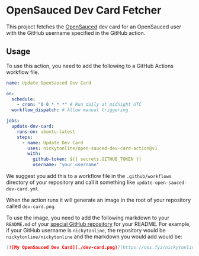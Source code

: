 # OpenSauced Dev Card Fetcher

This project fetches the [OpenSauced](https://opensauced.pizza) dev card for an OpenSauced user with the GitHub username specified in the GitHub action.

## Usage

To use this action, you need to add the following to a GitHub Actions workflow file.

```yaml
name: Update OpenSauced Dev Card

on:
  schedule:
    - cron: "0 0 * * *" # Run daily at midnight UTC
  workflow_dispatch: # Allow manual triggering

jobs:
  update-dev-card:
    runs-on: ubuntu-latest
    steps:
      - name: Update Dev Card
        uses: nickytonline/open-sauced-dev-card-action@v1
        with:
          github-token: ${{ secrets.GITHUB_TOKEN }}
          username: "your_username"
```

We suggest you add this to a workflow file in the `.github/workflows` directory of your repository and call it something like `update-open-sauced-dev-card.yml`.

When the action runs it will generate an image in the root of your repository called `dev-card.png`.

To use the image, you need to add the following markdown to your `README.md` of your [special GitHub repository](https://docs.github.com/en/account-and-profile/setting-up-and-managing-your-github-profile/customizing-your-profile/managing-your-profile-readme) for your README. For example, if your GitHub username is `nickytonline`, the repository would be `nickytonline/nickytonline` and the markdown you would add would be:

```markdown
[![My OpenSauced Dev Card](./dev-card.png)](https://oss.fyi/nickytonline)
```
